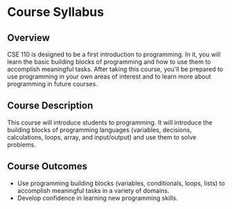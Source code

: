 # Course Syllabus
## Overview
CSE 110 is designed to be a first introduction to programming. In it, you will learn the basic building blocks of programming and how to use them to accomplish meaningful tasks. 
After taking this course, you'll be prepared to use programming in your own areas of interest and to learn more about programming in future courses.

## Course Description
This course will introduce students to programming. It will introduce the building blocks of programming languages 
(variables, decisions, calculations, loops, array, and input/output) and use them to solve problems.

## Course Outcomes
- Use programming building blocks (variables, conditionals, loops, lists) to accomplish meaningful tasks in a variety of domains.
- Develop confidence in learning new programming skills.
